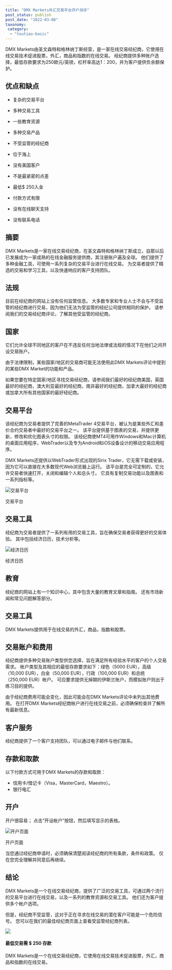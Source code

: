```yaml
---
title: "DMX Markets外汇交易平台开户测评"
post_status: publish
post_date: "2022-03-08"
taxonomy:
 category: 
  - "toutiao-basic"
---
```


DMX Markets由圣文森特和格林纳丁斯经营，是一家在线交易经纪商，它使用在线交易技术促进股票，外汇，商品和指数的在线交易。 经纪商提供多种账户选择，最低存款要求为250欧元/英镑，杠杆率高达1：200，并为客户提供负余额保护。

## 优点和缺点

- 复杂的交易平台

- 多种交易工具

- 一些教育资源

- 多种交易产品

- 不受监管的经纪商

- 位于海上

- 没有美国客户

- 不是最紧密的点差

- 最低$ 250入金

- 付款方式有限

- 没有在线聊天支持

- 没有联系电话


## 摘要

DMX Markets是一家在线交易经纪商，在圣文森特和格林纳丁斯成立，自那以后已发展成为一家成熟的在线金融服务提供商，其注册账户遍及全球。 他们提供了多种金融工具，可使用一系列复杂的交易平台进行在线交易。 为交易者提供了精选的交易和学习工具，以及快速响应的客户支持团队。

## 法规

目前在经纪商的网站上没有任何监管信息。 大多数专家和专业人士不会与不受监管的经纪商进行交易，因为他们无法为受监管的经纪公司提供相同的保护。 请参阅我们的交易经纪商评论，了解其他受监管的经纪商。

## 国家

它们允许全球不同地区的客户在不违反任何当地法律或法规的情况下在他们之间开设交易账户。

由于法律限制，某些国家/地区的交易商可能无法使用此DMX Markets评论中提到的某些DMX Market的功能和产品。

如果您要在特定国家/地区寻找交易经纪商，请参阅我们最好的经纪商美国，英国最好的经纪商，澳大利亚最好的经纪商，南非最好的经纪商，加拿大最好的经纪商或加拿大所有其他国家的最好经纪商。

## 交易平台

该经纪商为交易者提供了完善的MetaTrader 4交易平台，被认为是某些外汇和差价合约交易者中最好的交易平台之一。 该平台提供基于图表的交易，并提供更新，修改和优化图表头寸的权限。 该经纪商使MT4可用作Windows和Mac计算机的桌面应用程序，WebTrader以及专为Android和iOS设备设计的移动交易应用程序。

DMX Markets还提供以WebTrader形式出现的Sirix Trader，它无需下载或安装，因为它可以直接在大多数现代Web浏览器上运行。 该平台是完全可定制的，它允许交易者快速打开，关闭和编辑个人和总头寸。 它具有复制交易功能以及图表和一系列指标等。

![交易平台](https://cdn.fendou.la/funstoutiao/2020/11/DMX-Markets-Review-Trading-Platform-1024x310.jpg "交易平台")

交易平台

## 交易工具

经纪商为交易者提供了一系列有用的交易工具，旨在确保交易者获得更好的交易体验。 其中包括经济日历，技术分析等。

![经济日历](https://cdn.fendou.la/funstoutiao/2020/11/DMX-Markets-Review-Economic-Calendar--586x1024.jpg "经济日历")

经济日历

## 教育

经纪商的网站上有一个知识中心，其中包含大量的教育文章和指南。 还有市场新闻和常见问题解答部分。

## 交易工具

DMX Markets提供用于在线交易的外汇，商品，指数和股票。

## 交易账户和费用

经纪商提供多种交易账户类型供您选择，旨在满足所有经验水平的客户的个人交易需求。 帐户类型及其相应的最低存款要求如下：绿色（5000 EUR），高级（10,000 EUR），白金（50,000 EUR），行政（100,000 EUR）和总统（250,000 EUR）帐户。 可应要求提供无掉期的伊斯兰账户，而模拟账户则出于练习目的提供。

由于经纪商费用可能会变化，因此可能会在DMX Markets评论中未列出其他费用。 在打开DMX Markets经纪商帐户进行在线交易之前，必须确保检查并了解所有最新信息。

## 客户服务

经纪商提供了一个客户支持团队，可以通过电子邮件与他们联系。

## 存款和取款

以下付款方式可用于DMX Markets的存款和取款：

- 信用卡/借记卡（Visa，MasterCard，Maestro）。
- 银行电汇

## 开户

开户很容易； 点击“开设帐户”按钮，然后填写显示的表格。

![开户页面](https://cdn.fendou.la/funstoutiao/2020/11/DMX-Markets-Review-Account-Opening-Page-393x1024.jpg "开户页面")

开户页面

当您通过经纪商申请时，必须确保清楚阅读经纪商的所有条款，条件和政策。 仅在您完全理解并同意后再继续。

## 结论

DMX Markets是一个在线交易经纪商，提供了广泛的交易工具，可通过两个流行的交易平台进行在线交易，以及一系列的教育资源和交易工具。 他们还为客户提供多个帐户选项。

但是，经纪商不受监管，这对于正在寻求在线交易的潜在客户可能是一个危险信号。 您可以在我们的最佳经纪商页面上查看受监管经纪商列表。

![](https://cdn.fendou.la/funstoutiao/2020/11/DMX-Markets-Logo.png)

#### 最低交易需 **$ 250** 存款

DMX Markets是一个在线交易经纪商，它使用在线交易技术促进股票，外汇，商品和指数的在线交易。

